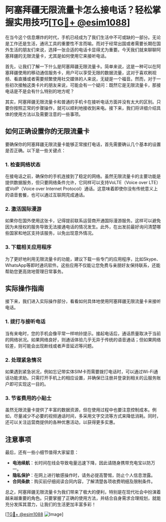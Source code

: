 # 阿塞拜疆无限流量卡怎么接电话？轻松掌握实用技巧[[TG💪+ @esim1088](https://t.me/s/esim1088)]

在当今这个信息爆炸的时代，手机已经成为了我们生活中不可或缺的一部分。无论是工作还是生活，通讯工具的重要性不言而喻。而对于经常出国或者需要长期在国外生活的朋友们来说，选择一张合适的电话卡显得尤为重要。今天我们就来聊聊阿塞拜疆的无限流量卡，尤其是如何使用它来接听电话。

首先，让我们了解一下什么是阿塞拜疆无限流量卡。简单来说，这是一种可以在阿塞拜疆使用的移动通信服务卡，用户可以享受无限的数据流量，这对于喜欢刷视频、看直播或者需要频繁使用社交媒体的人来说，无疑是一个福音。然而，对于一些初次接触这类卡片的朋友来说，可能会有一个疑问：既然它是无限流量卡，那接电话是不是会有什么特别的地方呢？

其实，阿塞拜疆无限流量卡和普通的手机卡在接听电话方面并没有太大的区别。只要你按照正常的步骤操作，就可以顺利地接收到来电。接下来，我们将详细介绍具体的使用方法以及需要注意的一些事项。

## 如何正确设置你的无限流量卡

要确保你的阿塞拜疆无限流量卡能够正常接打电话，首先需要确认几个基本的设置是否正确。以下是一些关键点：

### 1. **检查网络状态**
   在接电话之前，确保你的手机连接到了稳定的网络。虽然无限流量卡的主要功能是提供数据服务，但只要网络条件允许，它同样可以支持VoLTE（Voice over LTE）或VoIP（Voice over Internet Protocol）通话。这意味着即使你没有传统意义上的语音套餐，也可以通过互联网完成通话。

### 2. **激活国际漫游**
   如果你在国外使用这张卡，记得提前联系运营商开通国际漫游服务。这样可以避免因为未授权的服务导致无法接通电话的情况发生。此外，在出发前最好询问清楚哪些国家和地区支持该服务，以免出现意外情况。

### 3. **下载相关应用程序**
   为了更好地利用无限流量卡的功能，建议下载一些专门的应用程序，比如Skype、WhatsApp等即时通讯软件。这些应用不仅能让您免费与亲朋好友保持联系，还能帮助您更高效地管理日常事务。

## 实际操作指南

接下来，我们进入实际操作部分，看看如何具体地使用阿塞拜疆无限流量卡来接听电话。

### 1. **拨打与接听电话**
   当有来电时，您的手机会像平常一样响铃提示。接起电话后，通话质量取决于当前的网络状况。如果网络良好，则通话体验几乎无异于传统的语音通话；但如果网络较差，则可能会出现断线或者声音延迟等问题。

### 2. **处理紧急情况**
   如果遇到紧急状况，例如忘记带实体SIM卡而需要拨打电话时，可以通过Wi-Fi通话功能求助。只需打开手机上的相应设置，并确保已注册并登录到相关的云服务账户即可实现这一目的。

### 3. **节省费用的小贴士**
   虽然无限流量卡提供了丰富的数据资源，但在使用过程中也要注意控制成本。例如，尽量减少不必要的视频通话时间，多采用文字交流等方式来降低消耗。同时，还可以关注运营商提供的各种优惠活动，以获得更多实惠。

## 注意事项

最后，还有一些小细节值得大家留意：

- **电池续航**：长时间在线会导致电量迅速下降，因此请随身携带充电宝以防万一。
- **隐私保护**：在网上进行敏感操作时，请务必提高警惕，防止个人信息泄露。
- **合同条款**：购买前仔细阅读合同内容，了解清楚各项收费明细及限制条件。

总之，阿塞拜疆无限流量卡为我们带来了极大的便利，特别是在现代社会中扮演着越来越重要的角色。只要掌握了正确的使用方法，并结合自身需求合理规划，就能充分发挥其潜力，让我们的生活更加丰富多彩！

[[TG💪+ @esim1088](https://t.me/s/esim1088) ![Image](https://i.postimg.cc/4NQfJmqS/Snipaste-2025-05-13-00-14-12.png)]